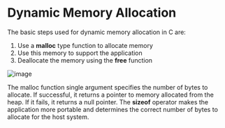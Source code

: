 # Dynamic Memory Allocation

The basic steps used for dynamic memory allocation in C are:
1. Use a **malloc** type function to allocate memory
2. Use this memory to support the application
3. Deallocate the memory using the **free** function

![image](https://user-images.githubusercontent.com/84629235/133955157-5efc862a-f5e3-4a33-a12c-9b87fe0147bd.png)

The malloc function single argument specifies the number of bytes to allocate. If successful, it returns a pointer to memory allocated from the heap. If it fails, it returns a
null pointer.
The **sizeof** operator makes the application more portable and determines the correct number of bytes to allocate for the host system.
